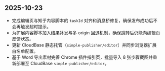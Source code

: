 ## 2025-10-23
- 完成编辑页与知乎内容脚本的 `taskId` 对齐和消息桥修复，确保发布成功后不会再触发超时提示。
- 为扩展内容脚本加入结果补发与多 origin 回退机制，确保跳转后仍能向编辑页反馈状态。
- 更新 CloudBase 静态托管（`simple-publisher/editor`）并同步浏览器扩展白名单配置。
- 基于 Word 导出素材完善 Chrome 插件指引页，批量导入 8 张步骤截图并重新部署至 CloudBase `simple-publisher/editor`。
